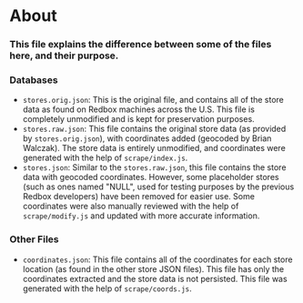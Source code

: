 # About
### This file explains the difference between some of the files here, and their purpose.

### Databases
- `stores.orig.json`: This is the original file, and contains all of the store data as found on Redbox machines across the U.S. This file is completely unmodified and is kept for preservation purposes.
- `stores.raw.json`: This file contains the original store data (as provided by `stores.orig.json`), with coordinates added (geocoded by Brian Walczak). The store data is entirely unmodified, and coordinates were generated with the help of `scrape/index.js`.
- `stores.json`: Similar to the `stores.raw.json`, this file contains the store data with geocoded coordinates. However, some placeholder stores (such as ones named "NULL", used for testing purposes by the previous Redbox developers) have been removed for easier use. Some coordinates were also manually reviewed with the help of `scrape/modify.js` and updated with more accurate information.

### Other Files
- `coordinates.json`: This file contains all of the coordinates for each store location (as found in the other store JSON files). This file has only the coordinates extracted and the store data is not persisted. This file was generated with the help of `scrape/coords.js`.